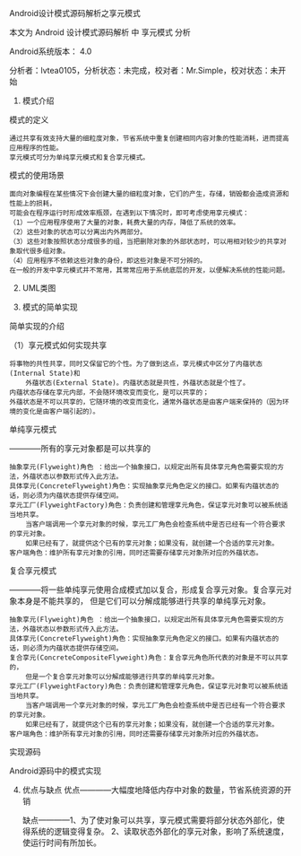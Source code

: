 Android设计模式源码解析之享元模式

本文为 Android 设计模式源码解析 中 享元模式 分析

Android系统版本： 4.0

分析者：lvtea0105，分析状态：未完成，校对者：Mr.Simple，校对状态：未开始

1. 模式介绍

模式的定义

    通过共享有效支持大量的细粒度对象，节省系统中重复创建相同内容对象的性能消耗，进而提高应用程序的性能。
    享元模式可分为单纯享元模式和复合享元模式。

模式的使用场景

    面向对象编程在某些情况下会创建大量的细粒度对象，它们的产生，存储，销毁都会造成资源和性能上的损耗，
    可能会在程序运行时形成效率瓶颈，在遇到以下情况时，即可考虑使用享元模式：
    （1）一个应用程序使用了大量的对象，耗费大量的内存，降低了系统的效率。
    （2）这些对象的状态可以分离出内外两部分。
    （3）这些对象按照状态分成很多的组，当把删除对象的外部状态时，可以用相对较少的共享对象取代很多组对象。 
    （4）应用程序不依赖这些对象的身份，即这些对象是不可分辨的。
    在一般的开发中享元模式并不常用，其常常应用于系统底层的开发，以便解决系统的性能问题。

2. UML类图

3. 模式的简单实现

简单实现的介绍

（1）享元模式如何实现共享

    将事物的共性共享，同时又保留它的个性。为了做到这点，享元模式中区分了内蕴状态(Internal State)和
        外蕴状态(External State)。内蕴状态就是共性，外蕴状态就是个性了。
    内蕴状态存储在享元内部，不会随环境改变而变化，是可以共享的；
    外蕴状态是不可以共享的，它随环境的改变而变化，通常外蕴状态是由客户端来保持的（因为环境的变化是由客户端引起的）。


单纯享元模式

————所有的享元对象都是可以共享的

    抽象享元(Flyweight)角色 ：给出一个抽象接口，以规定出所有具体享元角色需要实现的方法，外蕴状态以参数形式传入此方法。
    具体享元(ConcreteFlyweight)角色：实现抽象享元角色定义的接口。如果有内蕴状态的话，则必须为内蕴状态提供存储空间。
    享元工厂(FlyweightFactory)角色：负责创建和管理享元角色，保证享元对象可以被系统适当地共享。
        当客户端调用一个享元对象的时候，享元工厂角色会检查系统中是否已经有一个符合要求的享元对象。
        如果已经有了，就提供这个已有的享元对象；如果没有，就创建一个合适的享元对象。
    客户端角色：维护所有享元对象的引用，同时还需要存储享元对象所对应的外蕴状态。


复合享元模式

————将一些单纯享元使用合成模式加以复合，形成复合享元对象。复合享元对象本身是不能共享的，
    但是它们可以分解成能够进行共享的单纯享元对象。

    抽象享元(Flyweight)角色 ：给出一个抽象接口，以规定出所有具体享元角色需要实现的方法，外蕴状态以参数形式传入此方法。
    具体享元(ConcreteFlyweight)角色：实现抽象享元角色定义的接口。如果有内蕴状态的话，则必须为内蕴状态提供存储空间。
    复合享元(ConcreteCompositeFlyweight)角色：复合享元角色所代表的对象是不可以共享的，
        但是一个复合享元对象可以分解成能够进行共享的单纯享元对象。
    享元工厂(FlyweightFactory)角色：负责创建和管理享元角色，保证享元对象可以被系统适当地共享。
        当客户端调用一个享元对象的时候，享元工厂角色会检查系统中是否已经有一个符合要求的享元对象。
        如果已经有了，就提供这个已有的享元对象；如果没有，就创建一个合适的享元对象。
    客户端角色：维护所有享元对象的引用，同时还需要存储享元对象所对应的外蕴状态。

实现源码

Android源码中的模式实现

4. 优点与缺点
    优点————大幅度地降低内存中对象的数量，节省系统资源的开销

    缺点————1、为了使对象可以共享，享元模式需要将部分状态外部化，使得系统的逻辑变得复杂。
            2、读取状态外部化的享元对象，影响了系统速度，使运行时间有所加长。
